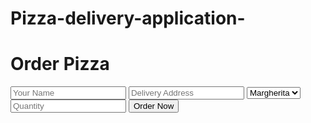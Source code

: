 # Pizza-delivery-application-
<!DOCTYPE html>
<html lang="en">
<head>
  <meta charset="UTF-8" />
  <title>Pizza Delivery</title>
  <link rel="stylesheet" href="style.css" />
</head>
<body>
  <h1>Order Pizza</h1>
  <form id="orderForm">
    <input type="text" id="name" placeholder="Your Name" required />
    <input type="text" id="address" placeholder="Delivery Address" required />
    <select id="pizzaType">
      <option value="Margherita">Margherita</option>
      <option value="Pepperoni">Pepperoni</option>
      <option value="Veggie">Veggie</option>
    </select>
    <input type="number" id="quantity" placeholder="Quantity" required />
    <button type="submit">Order Now</button>
  </form>
  <script src="script.js"></script>
</body>
</html>
